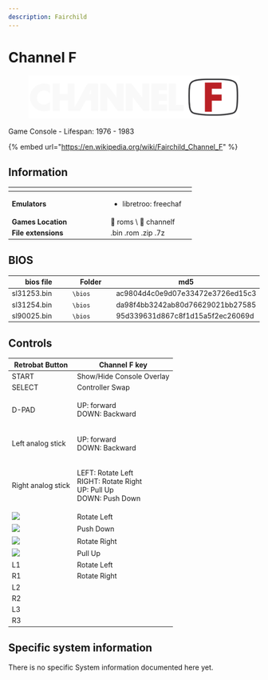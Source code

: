 ```yaml
---
description: Fairchild
---
```


# Channel F

<div align="left">

<figure><picture><source srcset="https://raw.githubusercontent.com/fabricecaruso/es-theme-carbon/91d85c7849cc550b0cac4e75cb8e0923d3b61b5e/art/logos/channelf-w.svg" media="(prefers-color-scheme: dark)"><img src="https://raw.githubusercontent.com/fabricecaruso/es-theme-carbon/52ff37c9e265587d006945a2ba695b5a962b3a3d/art/logos/channelf.svg" alt=""></picture><figcaption></figcaption></figure>

</div>

Game Console - Lifespan: 1976 - 1983

{% embed url="https://en.wikipedia.org/wiki/Fairchild_Channel_F" %}

## Information

<table data-header-hidden><thead><tr><th width="184"></th><th></th><th data-hidden></th></tr></thead><tbody><tr><td><strong>Emulators</strong></td><td><ul><li>libretroo: freechaf</li></ul></td><td></td></tr><tr><td><strong>Games Location</strong></td><td><span data-gb-custom-inline data-tag="emoji" data-code="1f4c1">📁</span> roms \ <span data-gb-custom-inline data-tag="emoji" data-code="1f4c2">📂</span> channelf</td><td></td></tr><tr><td><strong>File extensions</strong></td><td>.bin .rom .zip .7z</td><td></td></tr></tbody></table>

## BIOS

<table><thead><tr><th width="209.55555555555557">bios file</th><th width="189">Folder</th><th>md5</th></tr></thead><tbody><tr><td>sl31253.bin</td><td><code>\bios</code></td><td>ac9804d4c0e9d07e33472e3726ed15c3</td></tr><tr><td>sl31254.bin</td><td><code>\bios</code></td><td>da98f4bb3242ab80d76629021bb27585</td></tr><tr><td>sl90025.bin</td><td><code>\bios</code></td><td>95d339631d867c8f1d15a5f2ec26069d</td></tr></tbody></table>

## Controls

| Retrobat Button                                | Channel F key                                                                     |
| ---------------------------------------------- | --------------------------------------------------------------------------------- |
| START                                          | Show/Hide Console Overlay                                                         |
| SELECT                                         | Controller Swap                                                                   |
| D-PAD                                          | <p>UP: forward<br>DOWN: Backward</p>                                              |
| Left analog stick                              | <p>UP: forward<br>DOWN: Backward</p>                                              |
| Right analog stick                             | <p>LEFT: Rotate Left<br>RIGHT: Rotate Right<br>UP: Pull Up<br>DOWN: Push Down</p> |
| ![](<../../../.gitbook/assets/image (43).png>) | Rotate Left                                                                       |
| ![](<../../../.gitbook/assets/image (25).png>) | Push Down                                                                         |
| ![](<../../../.gitbook/assets/image (11).png>) | Rotate Right                                                                      |
| ![](<../../../.gitbook/assets/image (45).png>) | Pull Up                                                                           |
| L1                                             | Rotate Left                                                                       |
| R1                                             | Rotate Right                                                                      |
| L2                                             |                                                                                   |
| R2                                             |                                                                                   |
| L3                                             |                                                                                   |
| R3                                             |                                                                                   |

## Specific system information

There is no specific System information documented here yet.
